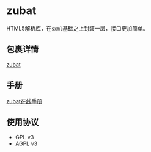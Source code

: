 zubat
=====

HTML5解析库，在`sxml`基础之上封装一层，接口更加简单。

包裹详情
-----

[zubat](https://pkgs.racket-lang.org/package/zubat)

手册
-----

[zubat在线手册](https://docs.racket-lang.org/zubat/index.html)

使用协议
--------

* GPL v3
* AGPL v3

